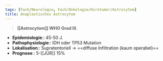 ```yaml
---
tags: [Fach/Neurologie, Fach/Onkologie/Hirntumor/Astrocytom]
title: Anaplastisches Astrocytom
---
```

> **[[Astrocytom]] WHO Grad III.**
- **Epidemiologie**:: 45-50 J.
- **Pathophysiologie**:: IDH oder TP53 Mutation
- **Lokalisation**:: Supratentoriell → ==diffuse Infiltration (kaum operabel)==
- **Prognose**:: 5-[[JÜR]] 15%
